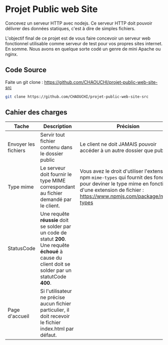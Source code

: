 # Projet Public web Site

Concevez un serveur HTTP avec nodejs. Ce serveur HTTP doit pouvoir délivrer des données statiques, c'est à dire de simples fichiers.

L'objectif final de ce projet est de vous faire concevoir un serveur web fonctionnel utilisable comme serveur de test pour vos propres sites internet. En somme. Nous avons en quelque sorte codé un genre de mini Apache ou nginx.

## Code Source
Faite un git clone : https://github.com/CHAOUCHI/projet-public-web-site-src

```bash
git clone https://github.com/CHAOUCHI/projet-public-web-site-src
```

## Cahier des charges

| Tache | Description | Précision |
|-|-|-|
|Envoyer les fichiers | Servir tout fichier contenu dans le dossier public | Le client ne doit JAMAIS pouvoir accéder à un autre dossier que public.|
| Type mime | Le serveur doit fournir le type MIME correspondant au fichier demandé par le client. | Vous avez le droit d'utiliser l'extension npm `mime-types` qui fournit des fonctions pour deviner le type mime en fonction d'une extension de fichier : https://www.npmjs.com/package/mime-types |
| StatusCode | Une requête **réussie** doit se solder par un code de statut **200**. Une requête **échoué** à cause du client doit se solder par un statutCode **400**.
| Page d'accueil | Si l'utilisateur ne précise aucun fichier particulier, il doit recevoir le fichier index.html par défaut. |